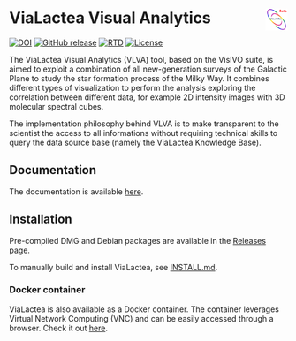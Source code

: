# ViaLactea Visual Analytics <img align="right" src="Code/icons/logo_256.png" width="40">

[![DOI](https://zenodo.org/badge/269041293.svg)](https://zenodo.org/badge/latestdoi/269041293)
[![GitHub release](https://img.shields.io/github/v/release/VisIVOLab/ViaLacteaVisualAnalytics)](https://github.com/VisIVOLab/ViaLacteaVisualAnalytics/releases/latest)
[![RTD](https://img.shields.io/badge/docs-online-blue)](https://vlva.readthedocs.io/en/latest)
[![License](https://img.shields.io/github/license/VisIVOLab/ViaLacteaVisualAnalytics)](LICENSE)

The ViaLactea Visual Analytics (VLVA) tool, based on the VisIVO suite, is aimed to exploit a combination of all 
new-generation surveys of the Galactic Plane to study the star formation process of the Milky Way. 
It combines different types of visualization to perform the analysis exploring the correlation between different data, 
for example 2D intensity images with 3D molecular spectral cubes. 

The implementation philosophy behind VLVA is to make transparent to the scientist the access to all 
informations without requiring technical skills to query the data source base (namely the ViaLactea Knowledge Base).

## Documentation
The documentation is available [here](https://vlva.readthedocs.io/en/latest/).

## Installation

Pre-compiled DMG and Debian packages are available in the [Releases page](https://github.com/NEANIAS-Space/ViaLacteaVisualAnalytics/releases).

To manually build and install ViaLactea, see [INSTALL.md](https://github.com/NEANIAS-Space/ViaLacteaVisualAnalytics/blob/master/INSTALL.md).

### Docker container

ViaLactea is also available as a Docker container. The container leverages Virtual Network Computing (VNC) and can be easily accessed through a browser.
Check it out [here](https://vlva.readthedocs.io/en/latest/install.html#docker-container).
